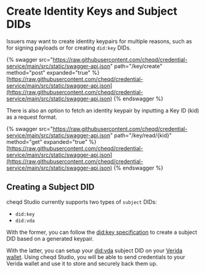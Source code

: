 # Create Identity Keys and Subject DIDs

Issuers may want to create identity keypairs for multiple reasons, such as for signing payloads or for creating `did:key` DIDs.

{% swagger src="https://raw.githubusercontent.com/cheqd/credential-service/main/src/static/swagger-api.json" path="/key/create" method="post" expanded="true" %}
[https://raw.githubusercontent.com/cheqd/credential-service/main/src/static/swagger-api.json](https://raw.githubusercontent.com/cheqd/credential-service/main/src/static/swagger-api.json)
{% endswagger %}

There is also an option to fetch an identity keypair by inputting a Key ID (kid) as a request format.

{% swagger src="https://raw.githubusercontent.com/cheqd/credential-service/main/src/static/swagger-api.json" path="/key/read/{kid}" method="get" expanded="true" %}
[https://raw.githubusercontent.com/cheqd/credential-service/main/src/static/swagger-api.json](https://raw.githubusercontent.com/cheqd/credential-service/main/src/static/swagger-api.json)
{% endswagger %}

## Creating a Subject DID

cheqd Studio currently supports two types of `subject` DIDs:

* `did:key`
* `did:vda`

With the former, you can follow the [did:key specification](https://w3c-ccg.github.io/did-method-key/) to create a subject DID based on a generated keypair.&#x20;

With the latter, you can setup your [did:vda](https://news.verida.io/introducing-did-vda-a-fast-cheap-web3-identity-solution-on-polygon-5d1487941477) subject DID on your [Verida wallet](https://www.verida.io/). Using cheqd Studio, you will be able to send credentials to your Verida wallet and use it to store and securely back them up.
